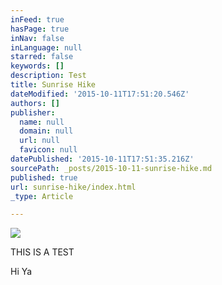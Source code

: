 ```yaml
---
inFeed: true
hasPage: true
inNav: false
inLanguage: null
starred: false
keywords: []
description: Test
title: Sunrise Hike
dateModified: '2015-10-11T17:51:20.546Z'
authors: []
publisher:
  name: null
  domain: null
  url: null
  favicon: null
datePublished: '2015-10-11T17:51:35.216Z'
sourcePath: _posts/2015-10-11-sunrise-hike.md
published: true
url: sunrise-hike/index.html
_type: Article

---
```

![](https://the-grid-user-content.s3-us-west-2.amazonaws.com/895b43da-3063-432e-8aac-4dd839acba0c.JPG)

THIS IS A TEST

Hi Ya